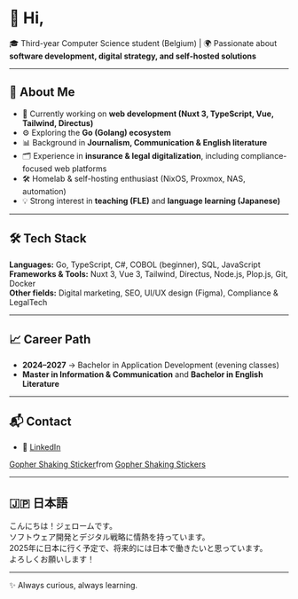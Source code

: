 # 👋 Hi, 

🎓 Third-year Computer Science student (Belgium) | 
🌍 Passionate about **software development, digital strategy, and self-hosted solutions**  

---

## 🚀 About Me
- 🎯 Currently working on **web development (Nuxt 3, TypeScript, Vue, Tailwind, Directus)**  
- ⚙️ Exploring the **Go (Golang) ecosystem** 
- 📊 Background in **Journalism, Communication & English literature**  
- 🗂 Experience in **insurance & legal digitalization**, including compliance-focused web platforms  
- 🛠 Homelab & self-hosting enthusiast (NixOS, Proxmox, NAS, automation)  
- 💡 Strong interest in **teaching (FLE)** and **language learning (Japanese)**  

---

## 🛠 Tech Stack
**Languages:** Go, TypeScript, C#, COBOL (beginner), SQL, JavaScript  
**Frameworks & Tools:** Nuxt 3, Vue 3, Tailwind, Directus, Node.js, Plop.js, Git, Docker  
**Other fields:** Digital marketing, SEO, UI/UX design (Figma), Compliance & LegalTech  

---

## 📈 Career Path
- **2024–2027** → Bachelor in Application Development (evening classes)  
- **Master in Information & Communication** and **Bachelor in English Literature**  

---

## 📬 Contact
- 💼 [LinkedIn]([https://linkedin.com/in/your-profile](https://www.linkedin.com/in/j%C3%A9r%C3%B4me-guisse/))  


<div class="tenor-gif-embed" data-postid="9529188413831971635" data-share-method="host" data-aspect-ratio="1" data-width="100%"><a href="https://tenor.com/view/gopher-shaking-gif-9529188413831971635">Gopher Shaking Sticker</a>from <a href="https://tenor.com/search/gopher+shaking-stickers">Gopher Shaking Stickers</a></div> <script type="text/javascript" async src="https://tenor.com/embed.js"></script>

---

## 🇯🇵 日本語
こんにちは！ジェロームです。  
ソフトウェア開発とデジタル戦略に情熱を持っています。  
2025年に日本に行く予定で、将来的には日本で働きたいと思っています。  
よろしくお願いします！  

---

✨ Always curious, always learning.  
